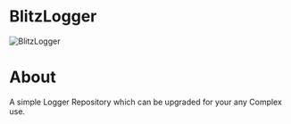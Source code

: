 # BlitzLogger
![BlitzLogger](https://github.com/AdiTheDev5095/BlitzLoggerr/assets/152017045/dcb2ca60-a2a7-4c63-b480-8ee3f4afc606)
# About
A simple Logger Repository which can be upgraded for your any Complex use.

